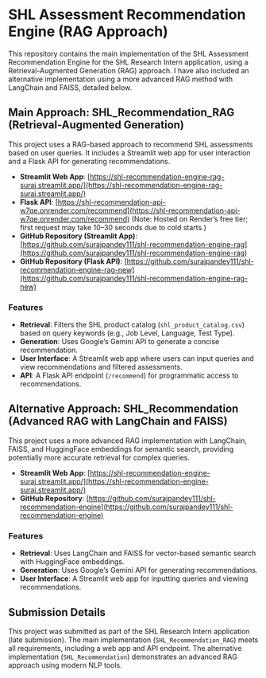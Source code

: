 # SHL Assessment Recommendation Engine (RAG Approach)

This repository contains the main implementation of the SHL Assessment Recommendation Engine for the SHL Research Intern application, using a Retrieval-Augmented Generation (RAG) approach. I have also included an alternative implementation using a more advanced RAG method with LangChain and FAISS, detailed below.

## Main Approach: SHL_Recommendation_RAG (Retrieval-Augmented Generation)

This project uses a RAG-based approach to recommend SHL assessments based on user queries. It includes a Streamlit web app for user interaction and a Flask API for generating recommendations.

- **Streamlit Web App**: [https://shl-recommendation-engine-rag-suraj.streamlit.app/](https://shl-recommendation-engine-rag-suraj.streamlit.app/)
- **Flask API**: [https://shl-recommendation-api-w7qe.onrender.com/recommend](https://shl-recommendation-api-w7qe.onrender.com/recommend) (Note: Hosted on Render’s free tier; first request may take 10–30 seconds due to cold starts.)
- **GitHub Repository (Streamlit App)**: [https://github.com/surajpandey111/shl-recommendation-engine-rag](https://github.com/surajpandey111/shl-recommendation-engine-rag)
- **GitHub Repository (Flask API)**: [https://github.com/surajpandey111/shl-recommendation-engine-rag-new](https://github.com/surajpandey111/shl-recommendation-engine-rag-new)

### Features
- **Retrieval**: Filters the SHL product catalog (`shl_product_catalog.csv`) based on query keywords (e.g., Job Level, Language, Test Type).
- **Generation**: Uses Google’s Gemini API to generate a concise recommendation.
- **User Interface**: A Streamlit web app where users can input queries and view recommendations and filtered assessments.
- **API**: A Flask API endpoint (`/recommend`) for programmatic access to recommendations.

## Alternative Approach: SHL_Recommendation (Advanced RAG with LangChain and FAISS)

This project uses a more advanced RAG implementation with LangChain, FAISS, and HuggingFace embeddings for semantic search, providing potentially more accurate retrieval for complex queries.

- **Streamlit Web App**: [https://shl-recommendation-engine-suraj.streamlit.app/](https://shl-recommendation-engine-suraj.streamlit.app/)
- **GitHub Repository**: [https://github.com/surajpandey111/shl-recommendation-engine](https://github.com/surajpandey111/shl-recommendation-engine)

### Features
- **Retrieval**: Uses LangChain and FAISS for vector-based semantic search with HuggingFace embeddings.
- **Generation**: Uses Google’s Gemini API for generating recommendations.
- **User Interface**: A Streamlit web app for inputting queries and viewing recommendations.

## Submission Details
This project was submitted as part of the SHL Research Intern application (late submission). The main implementation (`SHL_Recommendation_RAG`) meets all requirements, including a web app and API endpoint. The alternative implementation (`SHL_Recommendation`) demonstrates an advanced RAG approach using modern NLP tools.
